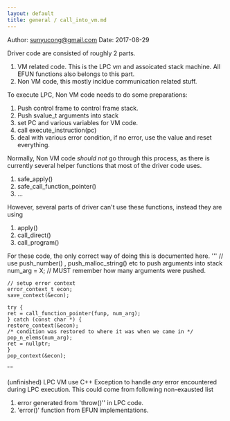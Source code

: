 ```yaml
---
layout: default
title: general / call_into_vm.md
---
```



Author: sunyucong@gmail.com
Date: 2017-08-29

Driver code are consisted of roughly 2 parts.

1. VM related code. This is the LPC vm and assoicated stack machine. All EFUN functions also belongs to this part.
2. Non VM code, this mostly incldue communication related stuff.

To execute LPC, Non VM code needs to do some preparations:
1. Push control frame to control frame stack.
2. Push svalue_t arguments into stack
3. set PC and various variables for VM code.
4. call execute_instruction(pc)
5. deal with various error condition, if no error, use the value and reset everything.

Normally, Non VM code *should not* go through this process, as there is currently several helper functions that most of
the driver code uses.

1. safe_apply()
2. safe_call_function_pointer()
3. ...


However, several parts of driver can't use these functions, instead they are using
1. apply()
2. call_direct()
3. call_program()

For these code, the only correct way of doing this is documented here.
'''
    // use push_number() , push_malloc_string() etc to push arguments into stack
    num_arg = X; // MUST remember how many arguments were pushed.

    // setup error context
    error_context_t econ;
    save_context(&econ);

    try {
    ret = call_function_pointer(funp, num_arg);
    } catch (const char *) {
    restore_context(&econ);
    /* condition was restored to where it was when we came in */
    pop_n_elems(num_arg);
    ret = nullptr;
    }
    pop_context(&econ);
'''

(unfinished)
LPC VM use C++ Exception to handle *any* error encountered during LPC execution. This could come from following non-exausted list

1. error generated from 'throw()'' in LPC code.
2. 'error()' function from EFUN implementations.
